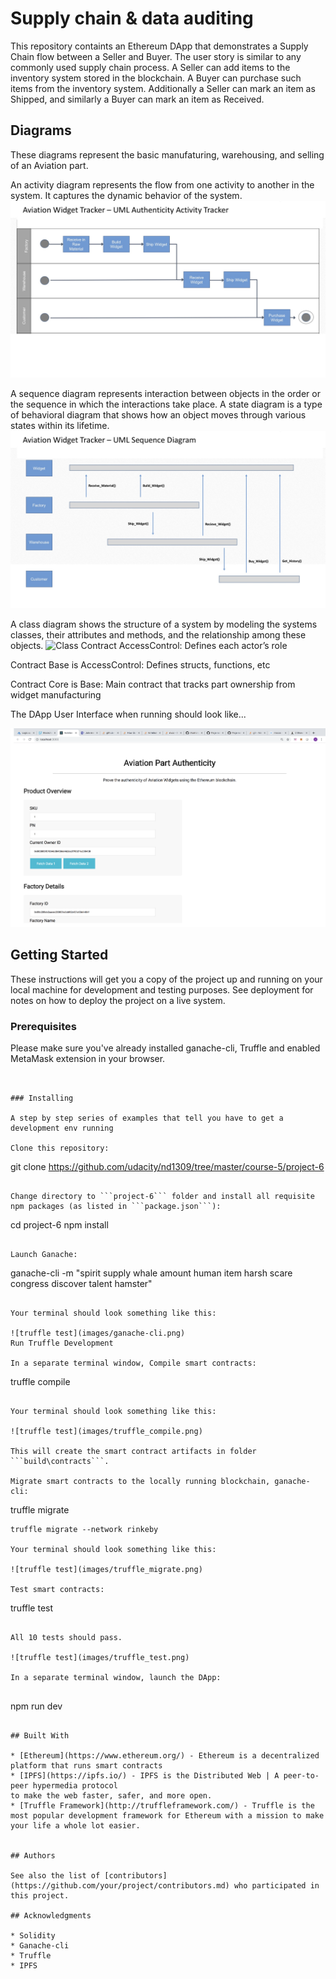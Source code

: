 # Supply chain & data auditing
This repository containts an Ethereum DApp that demonstrates a Supply Chain flow between a Seller and Buyer. The user story is similar to any commonly used supply chain process. A Seller can add items to the inventory system stored in the blockchain. A Buyer can purchase such items from the inventory system. Additionally a Seller can mark an item as Shipped, and similarly a Buyer can mark an item as Received.

## Diagrams
These diagrams represent the basic manufaturing, warehousing, and selling of an Aviation part.

An activity diagram represents the flow from one activity to another in the system. It captures the dynamic behavior of the system. 
![Activity](https://github.com/djhavera/udacity_aviation/blob/master/Udacity_Blockchain_Eng_Activity.jpg)

A sequence diagram represents interaction between objects in the order or the sequence in which the interactions take place. A state diagram is a type of behavioral diagram that shows how an object moves through various states within its lifetime. 
![Sequence](https://github.com/djhavera/udacity_aviation/blob/master/Udacity_Blockchain_Eng_Sequence.jpg)

A class diagram shows the structure of a system by modeling the systems classes, their attributes and methods, and the relationship among these objects. 
![Class](https://github.com/djhavera/udacity_aviation/blob/master/Udacity_Blockchain_Class.jpg)
Contract AccessControl: Defines each actor’s role

Contract Base is AccessControl: Defines structs, functions, etc

Contract Core is Base: Main contract that tracks part ownership from widget manufacturing

The DApp User Interface when running should look like...

![DAPP](https://github.com/djhavera/udacity_aviation/blob/master/front_end.png)

## Getting Started

These instructions will get you a copy of the project up and running on your local machine for development and testing purposes. See deployment for notes on how to deploy the project on a live system.

### Prerequisites

Please make sure you've already installed ganache-cli, Truffle and enabled MetaMask extension in your browser.

```


### Installing

A step by step series of examples that tell you have to get a development env running

Clone this repository:

```
git clone https://github.com/udacity/nd1309/tree/master/course-5/project-6
```

Change directory to ```project-6``` folder and install all requisite npm packages (as listed in ```package.json```):

```
cd project-6
npm install
```

Launch Ganache:

```
ganache-cli -m "spirit supply whale amount human item harsh scare congress discover talent hamster"
```

Your terminal should look something like this:

![truffle test](images/ganache-cli.png)
Run Truffle Development

In a separate terminal window, Compile smart contracts:

```
truffle compile
```

Your terminal should look something like this:

![truffle test](images/truffle_compile.png)

This will create the smart contract artifacts in folder ```build\contracts```.

Migrate smart contracts to the locally running blockchain, ganache-cli:

```
truffle migrate
```
truffle migrate --network rinkeby

Your terminal should look something like this:

![truffle test](images/truffle_migrate.png)

Test smart contracts:

```
truffle test
```

All 10 tests should pass.

![truffle test](images/truffle_test.png)

In a separate terminal window, launch the DApp:


```
npm run dev
```

## Built With

* [Ethereum](https://www.ethereum.org/) - Ethereum is a decentralized platform that runs smart contracts
* [IPFS](https://ipfs.io/) - IPFS is the Distributed Web | A peer-to-peer hypermedia protocol
to make the web faster, safer, and more open.
* [Truffle Framework](http://truffleframework.com/) - Truffle is the most popular development framework for Ethereum with a mission to make your life a whole lot easier.


## Authors

See also the list of [contributors](https://github.com/your/project/contributors.md) who participated in this project.

## Acknowledgments

* Solidity
* Ganache-cli
* Truffle
* IPFS
